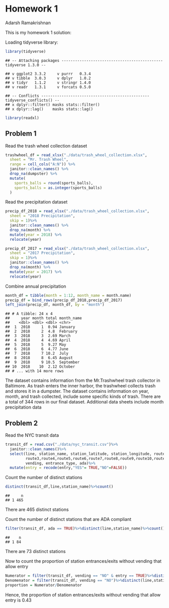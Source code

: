 Homework 1
================
Adarsh Ramakrishnan

This is my homework 1 solution:

Loading tidyverse library:

``` r
library(tidyverse)
```

    ## -- Attaching packages --------------------------------------------- tidyverse 1.3.0 --

    ## v ggplot2 3.3.2     v purrr   0.3.4
    ## v tibble  3.0.3     v dplyr   1.0.2
    ## v tidyr   1.1.2     v stringr 1.4.0
    ## v readr   1.3.1     v forcats 0.5.0

    ## -- Conflicts ------------------------------------------------ tidyverse_conflicts() --
    ## x dplyr::filter() masks stats::filter()
    ## x dplyr::lag()    masks stats::lag()

``` r
library(readxl)
```

## Problem 1

Read the trash wheel collection dataset

``` r
trashwheel_df = read_xlsx("./data/trash_wheel_collection.xlsx", 
  sheet = "Mr. Trash Wheel",
  range = cell_cols("A:N")) %>%
  janitor::clean_names() %>%
  drop_na(dumpster) %>%
  mutate(
    sports_balls = round(sports_balls), 
    sports_balls = as.integer(sports_balls)
  )
```

Read the precipitation dataset

``` r
precip_df_2018 = read_xlsx("./data/trash_wheel_collection.xlsx", 
  sheet = "2018 Precipitation",
  skip = 1)%>%
  janitor::clean_names() %>%
  drop_na(month) %>%
  mutate(year = 2018) %>%
  relocate(year)

precip_df_2017 = read_xlsx("./data/trash_wheel_collection.xlsx", 
  sheet = "2017 Precipitation",
  skip = 1)%>%
  janitor::clean_names() %>%
  drop_na(month) %>%
  mutate(year = 2017) %>%
  relocate(year)
```

Combine annual precipitation

``` r
month_df = tibble(month = 1:12, month_name = month.name)
precip_df = bind_rows(precip_df_2018,precip_df_2017) 
left_join(precip_df, month_df, by = "month")
```

    ## # A tibble: 24 x 4
    ##     year month total month_name
    ##    <dbl> <dbl> <dbl> <chr>     
    ##  1  2018     1  0.94 January   
    ##  2  2018     2  4.8  February  
    ##  3  2018     3  2.69 March     
    ##  4  2018     4  4.69 April     
    ##  5  2018     5  9.27 May       
    ##  6  2018     6  4.77 June      
    ##  7  2018     7 10.2  July      
    ##  8  2018     8  6.45 August    
    ##  9  2018     9 10.5  September 
    ## 10  2018    10  2.12 October   
    ## # ... with 14 more rows

The dataset contains information from the Mr.Trashwheel trash collector
in Baltimore. As trash enters the inner harbor, the trashwheel collects
trash and stores it in a dumpster. The dataset contains information on
year, month, and trash collected, include some specific kinds of trash.
There are a total of 344 rows in our final dataset. Additional data
sheets include month precipitation data

## Problem 2

Read the NYC transit data

``` r
transit_df = read.csv("./data/nyc_transit.csv")%>%
  janitor::clean_names()%>%
  select(line, station_name, station_latitude, station_longitude, route1,route2,
         route3,route4,route5,route6,route7,route8,route9,route10,route11, entry,
         vending, entrance_type, ada)%>%
  mutate(entry = recode(entry,"YES"= TRUE,"NO"=FALSE))
```

Count the number of distinct stations

``` r
distinct(transit_df,line,station_name)%>%count()
```

    ##     n
    ## 1 465

There are 465 distinct stations

Count the number of distinct stations that are ADA compliant

``` r
filter(transit_df, ada == TRUE)%>%distinct(line,station_name)%>%count()
```

    ##    n
    ## 1 84

There are 73 distinct stations

Now to count the proportion of station entrances/exits without vending
that allow entry

``` r
Numerator = filter(transit_df, vending == "NO" & entry == TRUE)%>%distinct(line,station_name)%>%count()
Denomenator = filter(transit_df, vending == "NO")%>%distinct(line,station_name)%>%count()
proportion = Numerator/Denomenator
```

Hence, the proportion of station entrances/exits without vending that
allow entry is 0.43

